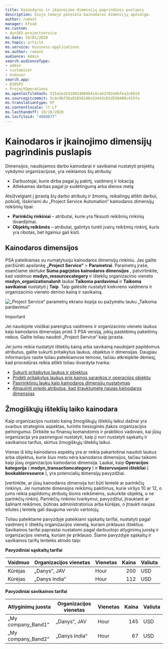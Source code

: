 ```yaml
---
title: Kainodaros ir įkainojimo dimensijų pagrindinis puslapis
description: Šioje temoje pateikta kainodaros dimensijų apžvalga.
author: rumant
manager: kfend
ms.custom:
- dyn365-projectservice
ms.date: 10/01/2020
ms.topic: article
ms.service: business-applications
ms.author: rumant
audience: Admin
search.audienceType:
- admin
- customizer
- enduser
search.app:
- D365PS
- ProjectOperations
ms.openlocfilehash: 515a2e2e518614884b414ca43702e8bfea2c6919
ms.sourcegitcommit: 5c4c9bf3ba018562d6cb3443c01d550489c415fa
ms.translationtype: HT
ms.contentlocale: lt-LT
ms.lasthandoff: 10/16/2020
ms.locfileid: "4080877"
---
```

# <a name="pricing-and-costing-dimensions-home-page"></a>Kainodaros ir įkainojimo dimensijų pagrindinis puslapis

Dimensijos, naudojamos darbo kainodarai ir savikainai nustatyti projektų vykdymo organizacijose, yra veikiamos šių atributų:

- Darbuotojai, kurie dirba pagal jų patirtį, vaidmenį ir lokaciją
- Atliekamas darbas pagal jo sudėtingumą arba dienos metą

Atsižvelgiant į įprastą šių darbo atributų ir žmonių, reikalingų atlikti darbui, pobūdį, išskiriami du „Project Service Automation“ kainodaros dimensijų reikšmių tipai: 

- **Parinkčių rinkiniai** – atributai, kurie yra fiksuoti reikšmių rinkinių išvardijimai.
- **Objektų reikšmės** – atributai, galintys turėti įvairų reikšmių rinkinį, kuris yra ribotas, bet ilgainiui gali kisti.

## <a name="pricing-dimensions"></a>Kainodaros dimensijos

PSA pateikiamas su numatytuoju kainodaros dimensijų rinkiniu. Jas galite peržiūrėti apsilankę **„Project Service“** > **Parametrai**. Parametrų įraše, esančiame skirtuke **Suma pagrįstos kainodaros dimensijos** , patvirtinkite, kad vaidmuo **msdyn_resourcecategory** ir išteklių organizacinio vieneto **msdyn_organizationalunit** laukai **Taikoma pardavimui** ir **Taikoma savikainai** nustatyti į **Taip**. Taip galėsite nustatyti kiekvieno vaidmens ir organizacinio vieneto derinio kainą ir savikainą.

![„Project Service“ parametrų ekrano kopija su pažymėtu lauku „Taikoma pardavimui“](media/PS-OOB-parameters.png)

> [!IMPORTANT]
> Jei naudojote visiškai parengtus vaidmens ir organizacinio vieneto laukus kaip kainodaros dimensijas prieš 3 PSA versiją, jokių pastebimų pakeitimų nebus. Galite toliau naudoti „Project Service“ kaip įprasta. 

Jei jums reikia nustatyti išteklių kainą arba savikainą naudojant papildomus atributus, galite sukurti pritaikytus laukus, objektus ir dimensijas. Daugiau informacijos rasite toliau pateikiamose temose, tačiau atkreipkite dėmesį, kad procedūras reikia atlikti toliau išvardyta tvarka:

- [Sukurti pritaikytus laukus ir objektus](create-custom-fields-entities.md)
- [Pridėti pritaikytus laukus prie kainos sąrankos ir operacijos objektų](field-references.md)
- [Pasirinktinių laukų kaip kainodaros dimensijų nustatymas ](set-up-pricing-dimensions.md)
- [Atnaujinti priedo atributus, kad įtrauktumėte naujas kainodaros dimensijas](update-plug-in-attributes.md)

## <a name="pricing-human-resource-time"></a>Žmogiškųjų išteklių laiko kainodara
Kaip organizacijos nustato kainą žmogiškųjų išteklių laikui dažnai yra svarbus strateginis aspektas, turintis tiesioginės įtakos organizacijos pelningumui. Dirbkite su finansų komandomis ir praktikos vadovais, kai jūsų organizacija yra pasirengusi nustatyti, kaip ji nori nustatyti sąskaitų ir savikainos tarifus, skirtus žmogiškųjų išteklių laikui.

Vienas iš kitų kainodaros aspektų yra ar reikia pakartotinai naudoti laukus arba objektus, kurie šiuo metu nėra kainodaros dimensijos, tačiau taikomi kaip jūsų organizacijos kainodaros dimensija. Laukai, kaip **Operacijos kategorija** ( **msdyn_transactioncategory** ) ir **Rezervuojami ištekliai** ( **bookableresource** ), yra potencialių dimensijų pavyzdžiai. 

Įvertinkite, ar jūsų kainodaros dimensija turi būti lentelė ar parinkčių rinkinys. Jei numatote dimensijos reikšmių pakitimus, kurie viršys 10 ar 12, o jums reikia papildomų atributų šioms reikšmėms, sukurkite objektą, o ne parinkčių rinkinį. Parinkčių rinkinio tvarkymui, pavyzdžiui, įtraukiant ar šalinant reikšmes, būtinas administratorius arba kūrėjas, o įtraukti naujas eilutes į lentelę gali dauguma verslo vartotojų.

Toliau pateiktame pavyzdyje pateikiami sąskaitų tarifai, nustatyti pagal vaidmenį ir išteklių organizacijos vienetą, kuriam priklauso išteklius. Savikainos tarifai paprastai nustatomi pagal darbuotojo atlyginimų juostą ir organizacijos vienetą, kuriam jie priklauso. Šiame pavyzdyje sąskaitų ir savikainos tarifų lentelės atrodo taip:

**Pavyzdiniai sąskaitų tarifai**

| Vaidmuo        | Organizacijos vienetas    |Vienetas      |Kaina      |Valiuta  |
| ------------|-------------|----------|----------:|----------|
| Kūrėjas   | „Danys“, JAV  |Hour | 200|USD     |
| Kūrėjas   | „Danys India“ |Hour|   112|USD     |


**Pavyzdiniai savikainos tarifai**

| Atlyginimų juosta     | Organizacijos vienetas    |Vienetas      |Kaina      |Valiuta  |
| ----------------|-------------|----------|----------:|----------|
| „My company_Band1“ | „Danys“, JAV  |Hour | 145|USD     |
| „My company_Band2“ | „Danys India“ |Hour|   67|USD     |
